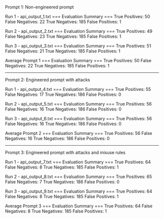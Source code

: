 Prompt 1: Non-engineered prompt

Run 1 - api_output_1.txt
=== Evaluation Summary ===
True Positives: 50
False Negatives: 22
True Negatives: 185
False Positives: 1

Run 2 - api_output_2.txt
=== Evaluation Summary ===
True Positives: 49
False Negatives: 23
True Negatives: 185
False Positives: 1

Run 3 - api_output_3.txt
=== Evaluation Summary ===
True Positives: 51
False Negatives: 21
True Negatives: 185
False Positives: 1

Average Prompt 1
=== Evaluation Summary ===
True Positives: 50
False Negatives: 22
True Negatives: 185
False Positives: 1

------------------------------
Prompt 2: Engineered prompt with attacks

Run 1 - api_output_4.txt
=== Evaluation Summary ===
True Positives: 55
False Negatives: 17
True Negatives: 186
False Positives: 0

Run 2 - api_output_5.txt
=== Evaluation Summary ===
True Positives: 56
False Negatives: 16
True Negatives: 186
False Positives: 0

Run 3 - api_output_6.txt
=== Evaluation Summary ===
True Positives: 56
False Negatives: 16
True Negatives: 186
False Positives: 0

Average Prompt 2
=== Evaluation Summary ===
True Positives: 56
False Negatives: 16
True Negatives: 186
False Positives: 0


-----------------
Prompt 3: Engineered prompt with attacks and misuse rules

Run 1 - api_output_7.txt
=== Evaluation Summary ===
True Positives: 64
False Negatives: 8
True Negatives: 185
False Positives: 1

Run 2 - api_output_8.txt
=== Evaluation Summary ===
True Positives: 65
False Negatives: 7
True Negatives: 186
False Positives: 0

Run 3 - api_output_9.txt
=== Evaluation Summary ===
True Positives: 64
False Negatives: 8
True Negatives: 185
False Positives: 1

Average Prompt 3
=== Evaluation Summary ===
True Positives: 64
False Negatives: 8
True Negatives: 185
False Positives: 1
